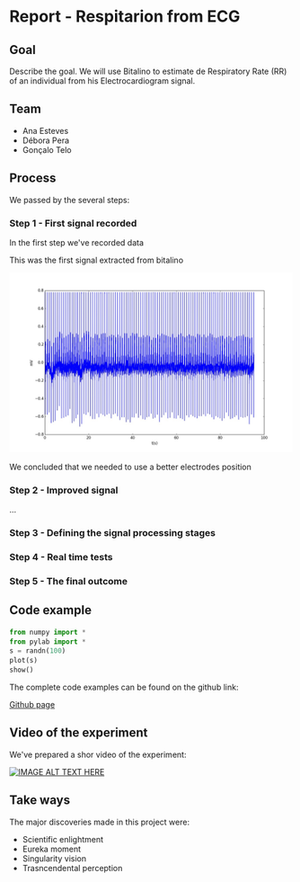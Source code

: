 # Report - Respitarion from ECG

## Goal

Describe the goal. We will use Bitalino to estimate de Respiratory Rate (RR) of an individual from his Electrocardiogram signal.

## Team

* Ana Esteves
* Débora Pera
* Gonçalo Telo

## Process

We passed by the several steps:

### Step 1 - First signal recorded

In the first step we've recorded data 

This was the first signal extracted from bitalino 

![first signal](https://github.com/GTelo/ElPhy_ShortProject/blob/master/figure_2.png?raw=true)

We concluded that we needed to use a better electrodes position

### Step 2 - Improved signal

...


### Step 3 - Defining the signal processing stages

### Step 4 - Real time tests

### Step 5 - The final outcome

## Code example


``` python
from numpy import *
from pylab import *
s = randn(100)
plot(s)
show()

```

The complete code examples can be found on the github link:

[Github page](https://github.com/hgamboa/novainstrumentation)



## Video of the experiment

We've prepared a shor video of the experiment:

[![IMAGE ALT TEXT HERE](http://img.youtube.com/vi/YOUTUBE_VIDEO_ID_HERE/0.jpg)](http://www.youtube.com/watch?v=YOUTUBE_VIDEO_ID_HERE)

## Take ways
The major discoveries made in this project were: 

* Scientific enlightment 
* Eureka moment
* Singularity vision
* Trasncendental perception

